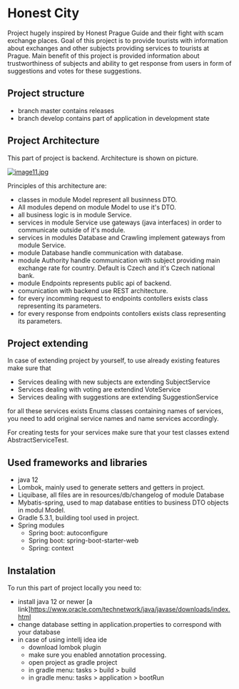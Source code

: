 # Honest City
Project hugely inspired by Honest Prague Guide and their fight with scam exchange places. Goal of this project is to provide tourists with information about exchanges and other subjects providing services to tourists at Prague. Main benefit of this project is provided information about trustworthiness of subjects and ability to get response from users in form of suggestions and votes for these suggestions.

## Project structure
- branch master contains releases
- branch develop contains part of application in development state

 ## Project Architecture
This part of project is backend. Architecture is shown on picture.

[![image11.jpg](https://i.postimg.cc/50TY45y5/image11.jpg)](https://postimg.cc/Kk7vQMn4)

Principles of this architecture are:
- classes in module Model represent all businness DTO.
- All modules depend on module Model to use it's DTO.
- all business logic is in module Service.
- services in module Service use gateways (java interfaces) in order to communicate outside of it's module.
- services in modules Database and Crawling implement gateways from module Service.
- module Database handle communication with database.
- module Authority handle communication with subject providing main exchange rate for country. Default is Czech and it's Czech national bank.
- module Endpoints represents public api of backend. 
- comunication with backend use REST architecture.
- for every incomming request to endpoints contollers exists class representing its parameters.
- for every response from endpoints contollers exists class representing its parameters.

## Project extending
In case of extending project by yourself, to use already existing features make sure that
- Services dealing with new subjects are extending SubjectService
- Services dealing with voting are extendind VoteService
- Services dealing with suggestions are extending SuggestionService

for all these services exists Enums classes containing names of services, you need to add original service names and name services accordingly.

For creating tests for your services make sure that your test classes extend AbstractServiceTest.

## Used frameworks and libraries
- java 12
- Lombok, mainly used to generate setters and getters in project.
- Liquibase, all files are in resources/db/changelog of module Database
- Mybatis-spring, used to map database entities to business DTO objects in modul Model.
- Gradle 5.3.1, building tool used in project.
- Spring modules
    - Spring boot: autoconfigure
    - Spring boot: spring-boot-starter-web
    - Spring: context

## Instalation
To run this part of project locally you need to:
- install java 12 or newer [a link]https://www.oracle.com/technetwork/java/javase/downloads/index.html
- change database setting in application.properties to correspond with your database
- in case of using intellj idea ide
    - download lombok plugin 
    - make sure you enabled annotation processing.
    - open project as gradle project
    - in gradle menu: tasks > build > build
    - in gradle menu: tasks > application > bootRun
 



